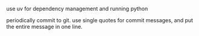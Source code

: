 use uv for dependency management and running python

periodically commit to git. use single quotes for commit messages, and put the entire message in one line.